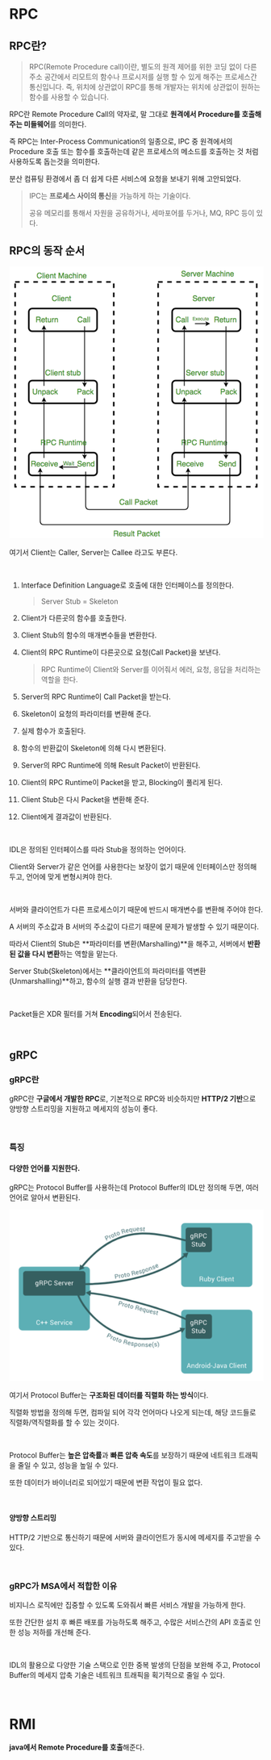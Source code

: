 # RPC

## RPC란?

> RPC(Remote Procedure call)이란, 별도의 원격 제어를 위한 코딩 없이 다른 주소 공간에서 리모트의 함수나 프로시저를 실행 할 수 있게 해주는 프로세스간 통신입니다. 즉, 위치에 상관없이 RPC를 통해 개발자는 위치에 상관없이 원하는 함수를 사용할 수 있습니다.

RPC란 Remote Procedure Call의 약자로, 말 그대로 **원격에서 Procedure를 호출해주는 미들웨어**를 의미한다.

즉 RPC는 Inter-Process Communication의 일종으로, IPC 중 원격에서의 Procedure 호출 또는 함수를 호출하는데 같은 프로세스의 메소드를 호출하는 것 처럼 사용하도록 돕는것을 의미한다.

분산 컴퓨팅 환경에서 좀 더 쉽게 다른 서비스에 요청을 보내기 위해 고안되었다.

> IPC는 **프로세스 사이의 통신**을 가능하게 하는 기술이다.
>
> 공유 메모리를 통해서 자원을 공유하거나, 세마포어를 두거나, MQ, RPC 등이 있다.

## RPC의 동작 순서

![img](./images/grpc.png)

여기서 Client는 Caller, Server는 Callee 라고도 부른다.

<br>

1. Interface Definition Language로 호출에 대한 인터페이스를 정의한다.

   > Server Stub = Skeleton

2. Client가 다른곳의 함수를 호출한다.

3. Client Stub의 함수의 매개변수들을 변환한다.

4. Client의 RPC Runtime이 다른곳으로 요청(Call Packet)을 보낸다.

   > RPC Runtime이 Client와 Server를 이어줘서 에러, 요청, 응답을 처리하는 역할을 한다.

5. Server의 RPC Runtime이 Call Packet을 받는다.

6. Skeleton이 요청의 파라미터를 변환해 준다.

7. 실제 함수가 호출된다.

8. 함수의 반환값이 Skeleton에 의해 다시 변환된다.

9. Server의 RPC Runtime에 의해 Result Packet이 반환된다.

10. Client의 RPC Runtime이 Packet을 받고, Blocking이 풀리게 된다.

11. Client Stub은 다시 Packet을 변환해 준다.

12. Client에게 결과값이 반환된다.

<br>

IDL은 정의된 인터페이스를 따라 Stub을 정의하는 언어이다.

Client와 Server가 같은 언어를 사용한다는 보장이 없기 때문에 인터페이스만 정의해 두고, 언어에 맞게 변형시켜야 한다.

<br>

서버와 클라이언트가 다른 프로세스이기 때문에 반드시 매개변수를 변환해 주어야 한다.

A 서버의 주소값과 B 서버의 주소값이 다르기 때문에 문제가 발생할 수 있기 때문이다.

따라서 Client의 Stub은 **파라미터를 변환(Marshalling)**을 해주고, 서버에서 **반환된 값을 다시 변환**하는 역할을 맡는다.

Server Stub(Skeleton)에서는 **클라이언트의 파라미터를 역변환(Unmarshalling)**하고, 함수의 실행 결과 반환을 담당한다.

<br>

Packet들은 XDR 필터를 거쳐 **Encoding**되어서 전송된다.

<br>

## gRPC

### gRPC란

gRPC란 **구글에서 개발한 RPC**로, 기본적으로 RPC와 비슷하지만 **HTTP/2 기반**으로 양방향 스트리밍을 지원하고 메세지의 성능이 좋다.

<br>

### 특징

#### 다양한 언어를 지원한다.

gRPC는 Protocol Buffer를 사용하는데 Protocol Buffer의 IDL만 정의해 두면, 여러 언어로 알아서 변환된다.

![img](./images/다운로드.png)

여기서 Protocol Buffer는 **구조화된 데이터를 직렬화 하는 방식**이다.

직렬화 방법을 정의해 두면, 컴파일 되어 각각 언어마다 나오게 되는데, 해당 코드들로 직렬화/역직렬화를 할 수 있는 것이다.

<br>

Protocol Buffer는 **높은 압축률**과 **빠른 압축 속도**를 보장하기 때문에 네트워크 트래픽을 줄일 수 있고, 성능을 높일 수 있다.

또한 데이터가 바이너리로 되어있기 때문에 변환 작업이 필요 없다.

<br>

#### 양방향 스트리밍

HTTP/2 기반으로 통신하기 때문에 서버와 클라이언트가 동시에 메세지를 주고받을 수 있다.

<br>

### gRPC가 MSA에서 적합한 이유

비지니스 로직에만 집중할 수 있도록 도와줘서 빠른 서비스 개발을 가능하게 한다.

또한 간단한 설치 후 빠른 배포를 가능하도록 해주고, 수많은 서비스간의 API 호출로 인한 성능 저하를 개선해 준다.

<br>

IDL의 활용으로 다양한 기술 스택으로 인한 중복 발생의 단점을 보완해 주고, Protocol Buffer의 메세지 압축 기술은 네트워크 트래픽을 획기적으로 줄일 수 있다.

<br>

# RMI

**java에서 Remote Procedure를 호출**해준다.

